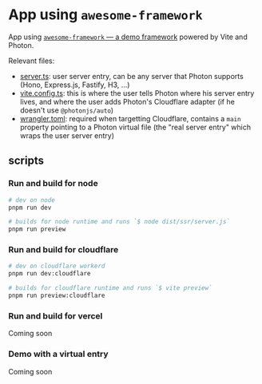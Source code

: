 # App using `awesome-framework`

App using [`awesome-framework` — a demo framework](../awesome-framework) powered by Vite and Photon.

Relevant files:
- [server.ts](./server.ts): user server entry, can be any server that Photon supports (Hono, Express.js, Fastify, H3, ...)
- [vite.config.ts](./vite.config.ts): this is where the user tells Photon where his server entry lives, and where the user adds Photon's Cloudflare adapter (if he doesn't use `@photonjs/auto`)
- [wrangler.toml](./wrangler.toml): required when targetting Cloudflare, contains a `main` property pointing to a Photon virtual file (the "real server entry" which wraps the user server entry)

## scripts

### Run and build for node

```sh
# dev on node
pnpm run dev

# builds for node runtime and runs `$ node dist/ssr/server.js`
pnpm run preview
```

### Run and build for cloudflare

```sh
# dev on cloudflare workerd
pnpm run dev:cloudflare

# builds for cloudflare runtime and runs `$ vite preview`
pnpm run preview:cloudflare
```

### Run and build for vercel

Coming soon

### Demo with a virtual entry

Coming soon

